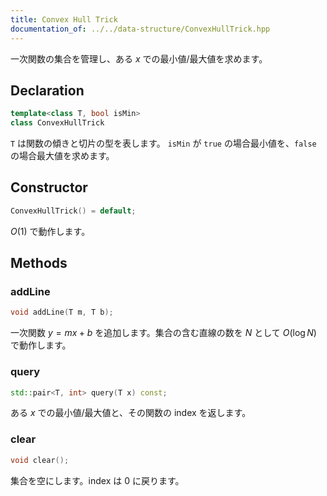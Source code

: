 ```yaml
---
title: Convex Hull Trick
documentation_of: ../../data-structure/ConvexHullTrick.hpp
---
```


一次関数の集合を管理し、ある $x$ での最小値/最大値を求めます。

## Declaration
```cpp
template<class T, bool isMin>
class ConvexHullTrick
```

`T` は関数の傾きと切片の型を表します。
`isMin` が `true` の場合最小値を、`false` の場合最大値を求めます。

## Constructor
```cpp
ConvexHullTrick() = default;
```

$O(1)$ で動作します。

## Methods

### addLine
```cpp
void addLine(T m, T b);
```

一次関数 $y=mx+b$ を追加します。集合の含む直線の数を $N$ として $O(\log N)$ で動作します。

### query
```cpp
std::pair<T, int> query(T x) const;
```

ある $x$ での最小値/最大値と、その関数の index を返します。

### clear
```cpp
void clear();
```

集合を空にします。index は $0$ に戻ります。